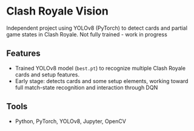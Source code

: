 # Clash Royale Vision

Independent project using YOLOv8 (PyTorch) to detect cards and partial game states in Clash Royale.
Not fully trained - work in progress

## Features
- Trained YOLOv8 model (`best.pt`) to recognize multiple Clash Royale cards and setup features.
- Early stage: detects cards and some setup elements, working toward full match-state recognition and interaction through DQN

## Tools
- Python, PyTorch, YOLOv8, Jupyter, OpenCV
